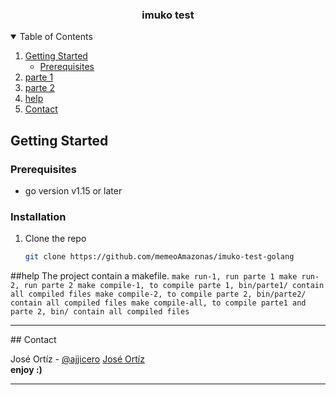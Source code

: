   <h3 align="center">imuko test</h3>


<details open="open">
  <summary>Table of Contents</summary>
  <ol>
    <li>
      <a href="#getting-started">Getting Started</a>
      <ul>
        <li><a href="#prerequisites">Prerequisites</a></li>
      </ul>
    </li>
    <li><a href="https://github.com/memeoAmazonas/imuko-test-golang/parte1/README.md">parte 1</a></li>
    <li><a href="https://github.com/memeoAmazonas/imuko-test-golang/parte2/README.md">parte 2</a></li>
    <li><a href="#help">help</a></li>
    <li><a href="#contact">Contact</a></li>
  </ol>
</details>



<!-- GETTING STARTED -->
## Getting Started

### Prerequisites

* go version   v1.15 or later

### Installation

1. Clone the repo
   ```sh
   git clone https://github.com/memeoAmazonas/imuko-test-golang
   ```
   
<!-- help -->
##help
    The project contain a makefile.
    ```
        make run-1, run parte 1
        make run-2, run parte 2
        make compile-1, to compile parte 1, bin/parte1/ contain all compiled files
        make compile-2, to compile parte 2, bin/parte2/ contain all compiled files
        make compile-all, to compile parte1 and parte 2, bin/ contain all compiled files
    ```
<hr />  
<!-- CONTACT -->
## Contact

José Ortíz - [@ajjicero](https://twitter.com/ajjicero) 
<a href="mailto:jose.g.ortiz.t@gmail.com" target="_blank">José Ortíz</a>
<br>
<b>
enjoy :)
</b>
<hr>